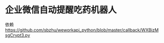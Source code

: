 # 企业微信自动提醒吃药机器人

依赖
https://github.com/sbzhu/weworkapi_python/blob/master/callback/WXBizMsgCrypt3.py
